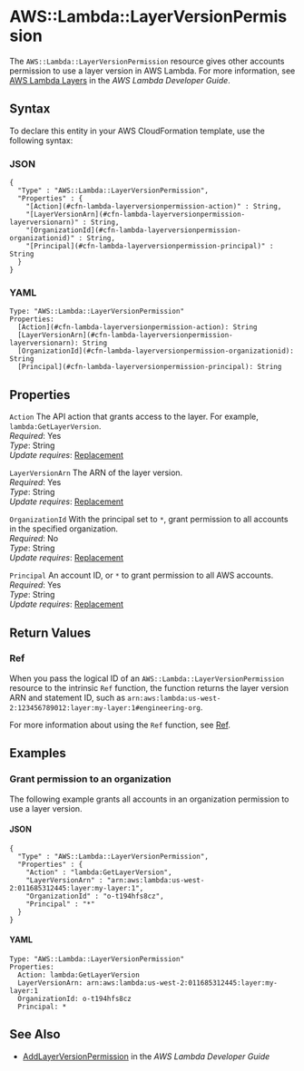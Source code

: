 # AWS::Lambda::LayerVersionPermission<a name="aws-resource-lambda-layerversionpermission"></a>

The `AWS::Lambda::LayerVersionPermission` resource gives other accounts permission to use a layer version in AWS Lambda\. For more information, see [AWS Lambda Layers](https://docs.aws.amazon.com/lambda/latest/dg/configuration-layers.html) in the *AWS Lambda Developer Guide*\.

## Syntax<a name="aws-resource-lambda-layerversionpermission-syntax"></a>

To declare this entity in your AWS CloudFormation template, use the following syntax:

### JSON<a name="aws-resource-lambda-layerversionpermission-syntax.json"></a>

```
{
  "Type" : "AWS::Lambda::LayerVersionPermission",
  "Properties" : {
    "[Action](#cfn-lambda-layerversionpermission-action)" : String,
    "[LayerVersionArn](#cfn-lambda-layerversionpermission-layerversionarn)" : String,
    "[OrganizationId](#cfn-lambda-layerversionpermission-organizationid)" : String,
    "[Principal](#cfn-lambda-layerversionpermission-principal)" : String
  }
}
```

### YAML<a name="aws-resource-lambda-layerversionpermission-syntax.yaml"></a>

```
Type: "AWS::Lambda::LayerVersionPermission"
Properties:
  [Action](#cfn-lambda-layerversionpermission-action): String
  [LayerVersionArn](#cfn-lambda-layerversionpermission-layerversionarn): String
  [OrganizationId](#cfn-lambda-layerversionpermission-organizationid): String
  [Principal](#cfn-lambda-layerversionpermission-principal): String
```

## Properties<a name="aws-resource-lambda-layerversionpermission-properties"></a>

`Action`  <a name="cfn-lambda-layerversionpermission-action"></a>
The API action that grants access to the layer\. For example, `lambda:GetLayerVersion`\.   
 *Required*: Yes  
 *Type*: String  
 *Update requires*: [Replacement](using-cfn-updating-stacks-update-behaviors.md#update-replacement) 

`LayerVersionArn`  <a name="cfn-lambda-layerversionpermission-layerversionarn"></a>
The ARN of the layer version\.  
 *Required*: Yes  
 *Type*: String  
 *Update requires*: [Replacement](using-cfn-updating-stacks-update-behaviors.md#update-replacement) 

`OrganizationId`  <a name="cfn-lambda-layerversionpermission-organizationid"></a>
With the principal set to `*`, grant permission to all accounts in the specified organization\.  
 *Required*: No  
 *Type*: String  
 *Update requires*: [Replacement](using-cfn-updating-stacks-update-behaviors.md#update-replacement) 

`Principal`  <a name="cfn-lambda-layerversionpermission-principal"></a>
An account ID, or `*` to grant permission to all AWS accounts\.  
 *Required*: Yes  
 *Type*: String  
 *Update requires*: [Replacement](using-cfn-updating-stacks-update-behaviors.md#update-replacement) 

## Return Values<a name="aws-resource-lambda-layerversionpermission-returnvalues"></a>

### Ref<a name="aws-resource-lambda-layerversionpermission-ref"></a>

When you pass the logical ID of an `AWS::Lambda::LayerVersionPermission` resource to the intrinsic `Ref` function, the function returns the layer version ARN and statement ID, such as `arn:aws:lambda:us-west-2:123456789012:layer:my-layer:1#engineering-org`\. 

For more information about using the `Ref` function, see [Ref](intrinsic-function-reference-ref.md)\. 

## Examples<a name="aws-resource-lambda-layerversionpermission-examples"></a>

### Grant permission to an organization<a name="aws-resource-lambda-layerversionpermission-example1"></a>

The following example grants all accounts in an organization permission to use a layer version\.

#### JSON<a name="aws-resource-lambda-layerversionpermission-example1.json"></a>

```
{
  "Type" : "AWS::Lambda::LayerVersionPermission",
  "Properties" : {
    "Action" : "lambda:GetLayerVersion",
    "LayerVersionArn" : "arn:aws:lambda:us-west-2:011685312445:layer:my-layer:1",
    "OrganizationId" : "o-t194hfs8cz",
    "Principal" : "*"
  }
}
```

#### YAML<a name="aws-resource-lambda-layerversionpermission-example1.yaml"></a>

```
Type: "AWS::Lambda::LayerVersionPermission"
Properties:
  Action: lambda:GetLayerVersion
  LayerVersionArn: arn:aws:lambda:us-west-2:011685312445:layer:my-layer:1
  OrganizationId: o-t194hfs8cz
  Principal: *
```

## See Also<a name="aws-resource-lambda-layerversionpermission-seealso"></a>
+ [AddLayerVersionPermission](https://docs.aws.amazon.com/lambda/latest/dg/API_AddLayerVersionPermission.html) in the *AWS Lambda Developer Guide*